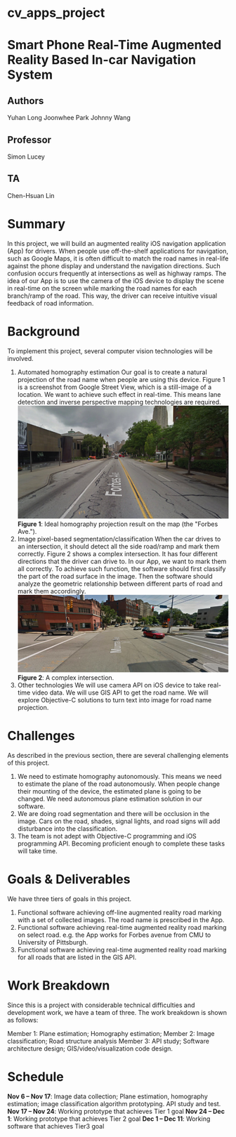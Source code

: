 # cv_apps_project

Smart Phone Real-Time Augmented Reality Based In-car Navigation System
======================================================================

Authors
-------
Yuhan Long
Joonwhee Park
Johnny Wang

Professor
---------
Simon Lucey

TA
---
Chen-Hsuan Lin

Summary
=========

In this project, we will build an augmented reality iOS navigation application (App) for drivers. When people use off-the-shelf applications for navigation, such as Google Maps, it is often difficult to match the road names in real-life against the phone display and understand the navigation directions. Such confusion occurs frequently at intersections as well as highway ramps. The idea of our App is to use the camera of the iOS device to display the scene in real-time on the screen while marking the road names for each branch/ramp of the road. This way, the driver can receive intuitive visual feedback of road information.

Background
===========
To implement this project, several computer vision technologies will be involved.
1.  Automated homography estimation
Our goal is to create a natural projection of the road name when people are using this device. Figure 1 is a screenshot from Google Street View, which is a still-image of a location. We want to achieve such effect in real-time. This means lane detection and inverse perspective mapping technologies are required.
![Street View](/images/street_view.png)
**Figure 1**: Ideal homography projection result on the map (the "Forbes Ave.").
2.   Image pixel-based segmentation/classification
When the car drives to an intersection, it should detect all the side road/ramp and mark them correctly. Figure 2 shows a complex intersection. It has four different directions that the driver can drive to. In our App, we want to mark them all correctly. To achieve such function, the software should first classify the part of the road surface in the image. Then the software should analyze the geometric relationship between different parts of road and mark them accordingly.
![Complex Intersection](/images/complex_intersection.png)
**Figure 2**: A complex intersection.
3.  Other technologies
We will use camera API on iOS device to take real-time video data. We will use GIS API to get the road name. We will explore Objective-C solutions to turn text into image for road name projection.

Challenges
==========
As described in the previous section, there are several challenging elements of this project. 
1.  We need to estimate homography autonomously. This means we need to estimate the plane of the road autonomously. When people change their mounting of the device, the estimated plane is going to be changed. We need autonomous plane estimation solution in our software. 
2.  We are doing road segmentation and there will be occlusion in the image. Cars on the road, shades, signal lights, and road signs will add disturbance into the classification.
3.  The team is not adept with Objective-C programming and iOS programming API. Becoming proficient enough to complete these tasks will take time.

Goals & Deliverables
====================
We have three tiers of goals in this project.
1.  Functional software achieving off-line augmented reality road marking with a set of collected images. The road name is prescribed in the App. 
2.  Functional software achieving real-time augmented reality road marking on select road. e.g. the App works for Forbes avenue from CMU to University of Pittsburgh.
3.  Functional software achieving real-time augmented reality road marking for all roads that are listed in the GIS API.

Work Breakdown
==============
Since this is a project with considerable technical difficulties and development work, we have a team of three. The work breakdown is shown as follows:

Member 1: Plane estimation; Homography estimation;
Member 2: Image classification; Road structure analysis
Member 3: API study; Software architecture design; GIS/video/visualization code design. 

Schedule
========
**Nov 6 – Nov 17**: Image data collection; Plane estimation, homography estimation; image classification algorithm prototyping. API study and test.
**Nov 17 – Nov 24**: Working prototype that achieves Tier 1 goal 
**Nov 24 – Dec 1**: Working prototype that achieves Tier 2 goal 
**Dec 1 – Dec 11**:  Working software that achieves Tier3 goal

